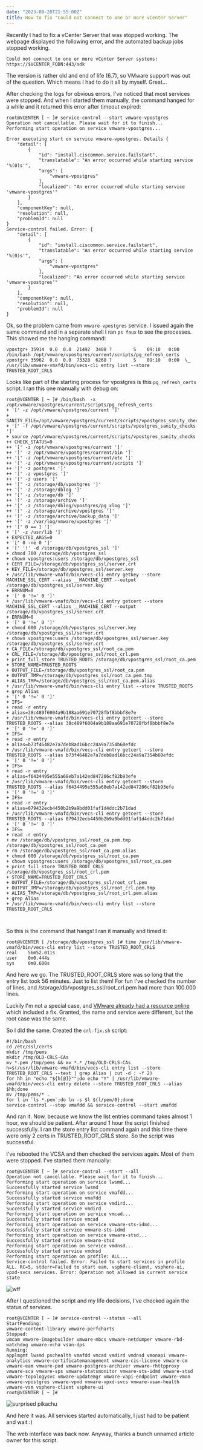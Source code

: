 ```yaml
---
date: "2023-09-28T21:55:00Z"
title: How to fix "Could not connect to one or more vCenter Server"
---
```


Recently I had to fix a vCenter Server that was stopped working. The webpage displayed the following error, and the automated backup jobs stopped working.


`Could not connect to one or more vCenter Server systems: https://$VCENTER_FQDN:443/sdk`

The version is rather old and end of life (6.7), so VMware support was out of the question. Which means I had to do it all by myself. Great...

After checking the logs for obvious errors, I've noticed that most services were stopped. And when I started them manually, the command hanged for a while and it returned this error after timeout expired:

```
root@VCENTER [ ~ ]# service-control --start vmware-vpostgres
Operation not cancellable. Please wait for it to finish...
Performing start operation on service vmware-vpostgres...
 
Error executing start on service vmware-vpostgres. Details {
    "detail": [
        {
            "id": "install.ciscommon.service.failstart",
            "translatable": "An error occurred while starting service '%(0)s'",
            "args": [
                "vmware-vpostgres"
            ],
            "localized": "An error occurred while starting service 'vmware-vpostgres'"
        }
    ],
    "componentKey": null,
    "resolution": null,
    "problemId": null
}
Service-control failed. Error: {
    "detail": [
        {
            "id": "install.ciscommon.service.failstart",
            "translatable": "An error occurred while starting service '%(0)s'",
            "args": [
                "vmware-vpostgres"
            ],
            "localized": "An error occurred while starting service 'vmware-vpostgres'"
        }
    ],
    "componentKey": null,
    "resolution": null,
    "problemId": null
}
```

Ok, so the problem came from `vmware-vpostgres` service. I issued again the same command and in a separate shell I ran `ps faux` to see the processes. This showed me the hanging command:

```
vpostgr+ 35914  0.0  0.0  21492  3408 ?        S    09:10   0:00 /bin/bash /opt/vmware/vpostgres/current/scripts/pg_refresh_certs
vpostgr+ 35962  0.0  0.0  73328  6268 ?        S    09:10   0:00  \_ /usr/lib/vmware-vmafd/bin/vecs-cli entry list --store TRUSTED_ROOT_CRLS
```

Looks like part of the starting process for vpostgres is this `pg_refresh_certs` script. I ran this one manually with debug on:

```
root@VCENTER [ ~ ]# /bin/bash  -x /opt/vmware/vpostgres/current/scripts/pg_refresh_certs
+ '[' -z /opt/vmware/vpostgres/current ']'
+ SANITY_FILE=/opt/vmware/vpostgres/current/scripts/vpostgres_sanity_checks
+ '[' -f /opt/vmware/vpostgres/current/scripts/vpostgres_sanity_checks ']'
+ source /opt/vmware/vpostgres/current/scripts/vpostgres_sanity_checks
++ CHECK_STATUS=0
++ '[' -z /opt/vmware/vpostgres/current ']'
++ '[' -z /opt/vmware/vpostgres/current/bin ']'
++ '[' -z /opt/vmware/vpostgres/current/etc ']'
++ '[' -z /opt/vmware/vpostgres/current/scripts ']'
++ '[' -z postgres ']'
++ '[' -z vpostgres ']'
++ '[' -z users ']'
++ '[' -z /storage/db/vpostgres ']'
++ '[' -z /storage/dblog ']'
++ '[' -z /storage/db ']'
++ '[' -z /storage/archive ']'
++ '[' -z /storage/dblog/vpostgres/pg_xlog ']'
++ '[' -z /storage/archive/vpostgres ']'
++ '[' -z /storage/archive/backup_data ']'
++ '[' -z /var/log/vmware/vpostgres ']'
++ '[' 0 == 1 ']'
+ '[' -z /usr/lib ']'
+ EXPECTED_ARGS=0
+ '[' 0 -ne 0 ']'
+ '[' '!' -d /storage/db/vpostgres_ssl ']'
+ chmod 700 /storage/db/vpostgres_ssl
+ chown vpostgres:users /storage/db/vpostgres_ssl
+ CERT_FILE=/storage/db/vpostgres_ssl/server.crt
+ KEY_FILE=/storage/db/vpostgres_ssl/server.key
+ /usr/lib/vmware-vmafd/bin/vecs-cli entry getkey --store MACHINE_SSL_CERT --alias __MACHINE_CERT --output /storage/db/vpostgres_ssl/server.key
+ ERRNUM=0
+ '[' 0 '!=' 0 ']'
+ /usr/lib/vmware-vmafd/bin/vecs-cli entry getcert --store MACHINE_SSL_CERT --alias __MACHINE_CERT --output /storage/db/vpostgres_ssl/server.crt
+ ERRNUM=0
+ '[' 0 '!=' 0 ']'
+ chmod 600 /storage/db/vpostgres_ssl/server.key /storage/db/vpostgres_ssl/server.crt
+ chown vpostgres:users /storage/db/vpostgres_ssl/server.key /storage/db/vpostgres_ssl/server.crt
+ CA_FILE=/storage/db/vpostgres_ssl/root_ca.pem
+ CRL_FILE=/storage/db/vpostgres_ssl/root_crl.pem
+ print_full_store TRUSTED_ROOTS /storage/db/vpostgres_ssl/root_ca.pem
+ STORE_NAME=TRUSTED_ROOTS
+ OUTPUT_FILE=/storage/db/vpostgres_ssl/root_ca.pem
+ OUTPUT_TMP=/storage/db/vpostgres_ssl/root_ca.pem.tmp
+ ALIAS_TMP=/storage/db/vpostgres_ssl/root_ca.pem.alias
+ /usr/lib/vmware-vmafd/bin/vecs-cli entry list --store TRUSTED_ROOTS
+ grep Alias
+ '[' 0 '!=' 0 ']'
+ IFS=
+ read -r entry
+ alias=38c489f6004a9b188aa691e70728fbf8bbbf8e7e
+ /usr/lib/vmware-vmafd/bin/vecs-cli entry getcert --store TRUSTED_ROOTS --alias 38c489f6004a9b188aa691e70728fbf8bbbf8e7e
+ '[' 0 '!=' 0 ']'
+ IFS=
+ read -r entry
+ alias=b73f46482e7a7deb8ad16bcc24a9a7354b60efdc
+ /usr/lib/vmware-vmafd/bin/vecs-cli entry getcert --store TRUSTED_ROOTS --alias b73f46482e7a7deb8ad16bcc24a9a7354b60efdc
+ '[' 0 '!=' 0 ']'
+ IFS=
+ read -r entry
+ alias=f6434495e555a68eb7a142ed847206cf82b93efe
+ /usr/lib/vmware-vmafd/bin/vecs-cli entry getcert --store TRUSTED_ROOTS --alias f6434495e555a68eb7a142ed847206cf82b93efe
+ '[' 0 '!=' 0 ']'
+ IFS=
+ read -r entry
+ alias=079432ecb4450b2b9a9bdd01faf1d4ddc2b71dad
+ /usr/lib/vmware-vmafd/bin/vecs-cli entry getcert --store TRUSTED_ROOTS --alias 079432ecb4450b2b9a9bdd01faf1d4ddc2b71dad
+ '[' 0 '!=' 0 ']'
+ IFS=
+ read -r entry
+ mv /storage/db/vpostgres_ssl/root_ca.pem.tmp /storage/db/vpostgres_ssl/root_ca.pem
+ rm /storage/db/vpostgres_ssl/root_ca.pem.alias
+ chmod 600 /storage/db/vpostgres_ssl/root_ca.pem
+ chown vpostgres:users /storage/db/vpostgres_ssl/root_ca.pem
+ print_full_store TRUSTED_ROOT_CRLS /storage/db/vpostgres_ssl/root_crl.pem
+ STORE_NAME=TRUSTED_ROOT_CRLS
+ OUTPUT_FILE=/storage/db/vpostgres_ssl/root_crl.pem
+ OUTPUT_TMP=/storage/db/vpostgres_ssl/root_crl.pem.tmp
+ ALIAS_TMP=/storage/db/vpostgres_ssl/root_crl.pem.alias
+ grep Alias
+ /usr/lib/vmware-vmafd/bin/vecs-cli entry list --store TRUSTED_ROOT_CRLS
 
 
```


So this is the command that hangs! I ran it manually and timed it:

```
root@VCENTER [ /storage/db/vpostgres_ssl ]# time /usr/lib/vmware-vmafd/bin/vecs-cli entry list --store TRUSTED_ROOT_CRLS
real    56m52.011s
user    0m0.444s
sys     0m0.600s
```

And here we go. The TRUSTED_ROOT_CRLS store was so long that the entry list took 56 minutes. Just to list them! For fun I've checked the number of lines, and /storage/db/vpostgres_ssl/root_crl.pem had more than 100.000 lines.

Luckily I'm not a special case, and [VMware already had a resource online](https://kb.vmware.com/s/article/59555) which included a fix. Granted, the name and service were different, but the root case was the same.

So I did the same. Created the `crl-fix.sh` script:
```
#!/bin/bash
cd /etc/ssl/certs
mkdir /tmp/pems
mkdir /tmp/OLD-CRLS-CAs
mv *.pem /tmp/pems && mv *.* /tmp/OLD-CRLS-CAs
h=$(/usr/lib/vmware-vmafd/bin/vecs-cli entry list --store TRUSTED_ROOT_CRLS --text | grep Alias | cut -d : -f 2)
for hh in "echo "${h[@]}"";do echo "Y" | /usr/lib/vmware-vmafd/bin/vecs-cli entry delete --store TRUSTED_ROOT_CRLS --alias $hh;done
mv /tmp/pems/* .
for l in `ls *.pem`;do ln -s $l ${l/pem/0};done
service-control --stop vmafdd && service-control --start vmafdd
```

And ran it. Now, because we know the list entries command takes almost 1 hour, we should be patient. After around 1 hour the script finished successfully. I ran the store entry list command again and this time there were only 2 certs in TRUSTED_ROOT_CRLS store. So the script was successful.

I've rebooted the VCSA and then checked the services again. Most of them were stopped. I've started them manually:

```
root@VCENTER [ ~ ]# service-control --start --all
Operation not cancellable. Please wait for it to finish...
Performing start operation on service lwsmd...
Successfully started service lwsmd
Performing start operation on service vmafdd...
Successfully started service vmafdd
Performing start operation on service vmdird...
Successfully started service vmdird
Performing start operation on service vmcad...
Successfully started service vmcad
Performing start operation on service vmware-sts-idmd...
Successfully started service vmware-sts-idmd
Performing start operation on service vmware-stsd...
Successfully started service vmware-stsd
Performing start operation on service vmdnsd...
Successfully started service vmdnsd
Performing start operation on profile: ALL...
Service-control failed. Error: Failed to start services in profile ALL. RC=5, stderr=Failed to start eam, vsphere-client, vsphere-ui, vpxd-svcs services. Error: Operation not allowed in current service state
```

![wtf](https://media.tenor.com/Yy8d1d0oUAEAAAAC/wtf.gif)

After I questioned the script and my life decisions, I've checked again the status of services.

```
root@VCENTER [ ~ ]# service-control --status --all
StartPending:
vmware-content-library vmware-perfcharts
Stopped:
vmcam vmware-imagebuilder vmware-mbcs vmware-netdumper vmware-rbd-watchdog vmware-vcha vsan-dps
Running:
applmgmt lwsmd pschealth vmafdd vmcad vmdird vmdnsd vmonapi vmware-analytics vmware-certificatemanagement vmware-cis-license vmware-cm vmware-eam vmware-pod vmware-postgres-archiver vmware-rhttpproxy vmware-sca vmware-sps vmware-statsmonitor vmware-sts-idmd vmware-stsd vmware-topologysvc vmware-updatemgr vmware-vapi-endpoint vmware-vmon vmware-vpostgres vmware-vpxd vmware-vpxd-svcs vmware-vsan-health vmware-vsm vsphere-client vsphere-ui
root@VCENTER [ ~ ]#
```

![surprised pikachu](https://en.meming.world/images/en/thumb/2/2c/Surprised_Pikachu_HD.jpg/300px-Surprised_Pikachu_HD.jpg)

And here it was. All services started automatically, I just had to be patient and wait :)

The web interface was back now. Anyway, thanks a bunch unnamed article owner for this script.

